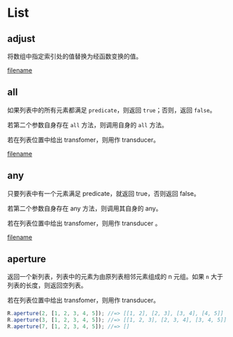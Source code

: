# List

## adjust

将数组中指定索引处的值替换为经函数变换的值。

[filename](code/list/adjust.js ':include :type=code :fragment=demo')

## all

如果列表中的所有元素都满足 `predicate`，则返回 `true`；否则，返回 `false`。

若第二个参数自身存在 `all` 方法，则调用自身的 `all` 方法。

若在列表位置中给出 transfomer，则用作 transducer。

[filename](code/list/all.js ':include :type=code :fragment=demo')

## any

只要列表中有一个元素满足 predicate，就返回 true，否则返回 false。

若第二个参数自身存在 any 方法，则调用其自身的 any。

若在列表位置中给出 transfomer，则用作 transducer 。

[filename](code/list/any.js ':include :type=code :fragment=demo')

## aperture

返回一个新列表，列表中的元素为由原列表相邻元素组成的 n 元组。如果 `n` 大于列表的长度，则返回空列表。

若在列表位置中给出 transfomer，则用作 transducer。

```js
R.aperture(2, [1, 2, 3, 4, 5]); //=> [[1, 2], [2, 3], [3, 4], [4, 5]]
R.aperture(3, [1, 2, 3, 4, 5]); //=> [[1, 2, 3], [2, 3, 4], [3, 4, 5]]
R.aperture(7, [1, 2, 3, 4, 5]); //=> []
```
